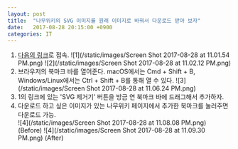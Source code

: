 ```yaml
---
layout: post
title:  "나무위키의 SVG 이미지를 원래 이미지로 바꿔서 다운로드 받아 보자"
date:   2017-08-28 20:15:00 +0900
categories: IT
---
```


1. [다음의 링크](http://static.r3mark.xyz/add_bookmark.html)로 접속.
![1](/static/images/Screen Shot 2017-08-28 at 11.01.54 PM.png)
![2](/static/images/Screen Shot 2017-08-28 at 11.02.12 PM.png)
2. 브라우저의 북마크 바를 열어준다. macOS에서는 Cmd + Shift + B, Windows/Linux에서는 Ctrl + Shift + B를 통해 열 수 있다.
![3](/static/images/Screen Shot 2017-08-28 at 11.06.24 PM.png)
3. 1의 링크에 있는 'SVG 제거기' 버튼을 방금 연 북마크 바에 드래그해서 추가하자.
4. 다운로드 하고 싶은 이미지가 있는 나무위키 페이지에서 추가한 북마크를 눌러주면 다운로드 가능.   
![4](/static/images/Screen Shot 2017-08-28 at 11.08.08 PM.png)
(Before)
![4](/static/images/Screen Shot 2017-08-28 at 11.09.30 PM.png)
(After)
